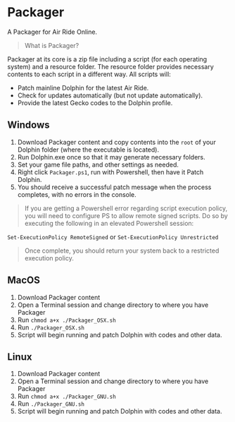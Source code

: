 # Packager
A Packager for Air Ride Online.

> What is Packager?

Packager at its core is a zip file including a script (for each operating system) and a resource folder. 
The resource folder provides necessary contents to each script in a different way. All scripts will:

- Patch mainline Dolphin for the latest Air Ride.
- Check for updates automatically (but not update automatically).
- Provide the latest Gecko codes to the Dolphin profile.

## Windows

1. Download Packager content and copy contents into the ```root``` of your Dolphin folder (where the executable is located).
2. Run Dolphin.exe once so that it may generate necessary folders.
3. Set your game file paths, and other settings as needed.
4. Right click ```Packager.ps1```, run with Powershell, then have it Patch Dolphin.
5. You should receive a successful patch message when the process completes, with no errors in the console.

> If you are getting a Powershell error regarding script execution policy, you will need to configure PS to allow remote signed scripts. 
Do so by executing the following in an elevated Powershell session:

```Set-ExecutionPolicy RemoteSigned``` or ```Set-ExecutionPolicy Unrestricted```

> Once complete, you should return your system back to a restricted execution policy.

## MacOS

1. Download Packager content
2. Open a Terminal session and change directory to where you have Packager
3. Run ```chmod a+x ./Packager_OSX.sh```
4. Run ```./Packager_OSX.sh```
5. Script will begin running and patch Dolphin with codes and other data.

## Linux

1. Download Packager content
2. Open a Terminal session and change directory to where you have Packager
3. Run ```chmod a+x ./Packager_GNU.sh```
4. Run ```./Packager_GNU.sh```
5. Script will begin running and patch Dolphin with codes and other data.
